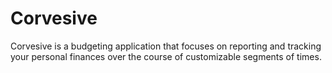 # Corvesive

Corvesive is a budgeting application that focuses on reporting and tracking your personal finances over the course of customizable segments of times.
